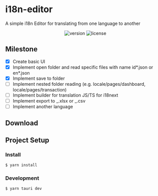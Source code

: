 # i18n-editor

A simple i18n Editor for translating from one language to another

<p align="center">
<img src="https://img.shields.io/github/package-json/v/gash21/i18n-editor?color=green" alt="version"/>
<img src="https://img.shields.io/github/license/gash21/i18n-editor?color=blue" alt="license" />
</p>

## Milestone

- [x] Create basic UI
- [x] Implement open folder and read specific files with name id*.json or en*.json
- [x] Implement save to folder
- [ ] Implement nested folder reading (e.g. locale/pages/dashboard, locale/pages/transaction)
- [ ] Implement builder for translation JS/TS for i18next
- [ ] Implement export to _.xlsx or _.csv
- [ ] Implement another language

## Download

## Project Setup

### Install

```bash
$ yarn install
```

### Development

```bash
$ yarn tauri dev
```
